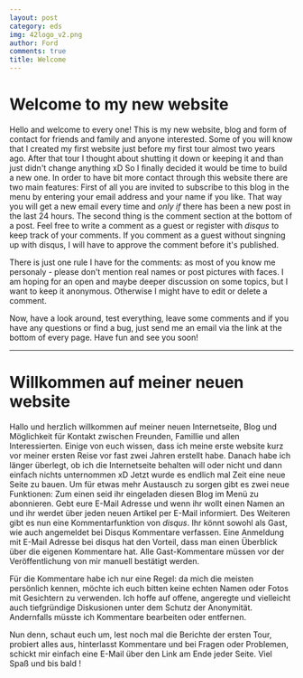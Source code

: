 ```yaml
---
layout: post
category: eds
img: 42logo_v2.png
author: Ford
comments: true
title: Welcome
---
```

# Welcome to my new website
Hello and welcome to every one! This is my new website, blog and form of contact
for friends and family and anyone interested. Some of you will know that I created my first 
website just before my first tour almost two years ago. After that tour I thought about shutting
it down or keeping it and than just didn't change anything xD 
So I finally decided it would be time to build a new one. 
In order to have bit more contact through this website there are two main features:
First of all you are invited to subscribe to this blog in the menu by entering your email address 
and your name if you like. That way you will get a new email every 
time and _only if_ there has been a new post in the last 24 hours.
The second thing is the comment section at the bottom of a post. Feel free to write a comment as
a guest or register with _disqus_ to keep track of your comments. If you comment as a guest without 
singning up with disqus, I will have to approve the comment before it's published.

There is just one rule I have for the comments: as most of you know 
me personaly - please don't mention real names or post pictures with 
faces. I am hoping for an open and maybe deeper discussion on some 
topics, but I want to keep it anonymous. Otherwise I might have to edit 
or delete a comment. 

Now, have a look around, test everything, leave some comments and if 
you have any questions or find a bug, just send me an email via the link
at the bottom of every page.
Have fun and see you soon!

---
# Willkommen auf meiner neuen website
Hallo und herzlich willkommen auf meiner neuen Internetseite, Blog und Möglichkeit für Kontakt
zwischen Freunden, Famillie und allen Interessierten.
Einige von euch wissen, dass ich meine erste website kurz vor meiner ersten Reise vor fast zwei 
Jahren erstellt habe. Danach habe ich länger überlegt, ob ich die 
Internetseite behalten will oder nicht und dann einfach nichts 
unternommen xD
Jetzt wurde es endlich mal Zeit eine neue Seite zu bauen. Um für etwas mehr Austausch zu sorgen gibt es zwei neue Funktionen:
Zum einen seid ihr eingeladen diesen Blog im Menü zu abonnieren. Gebt
eure E-Mail Adresse und wenn ihr wollt einen Namen an und ihr werdet 
über jeden neuen Artikel per E-Mail informiert.
Des Weiteren gibt es nun eine Kommentarfunktion von _disqus_. Ihr könnt sowohl als Gast,
wie auch angemeldet bei Disqus Kommentare verfassen. Eine Anmeldung 
mit E-Mail Adresse bei disqus hat den Vorteil, dass man einen Überblick 
über die eigenen Kommentare hat. Alle Gast-Kommentare müssen vor der Veröffentlichung von mir manuell 
bestätigt werden.

Für die Kommentare habe ich nur eine Regel: da mich die meisten 
persönlich kennen, möchte ich euch bitten keine echten Namen oder Fotos 
mit Gesichtern zu verwenden. Ich hoffe auf offene, angeregte und 
vielleicht auch tiefgründige Diskusionen unter dem Schutz der 
Anonymität. Andernfalls müsste ich Kommentare bearbeiten oder entfernen.

Nun denn, schaut euch um, lest noch mal die Berichte der ersten Tour,
probiert alles aus, hinterlasst Kommentare und bei Fragen oder 
Problemen, schickt mir einfach eine E-Mail über den Link am Ende jeder 
Seite.
Viel Spaß und bis bald !
